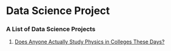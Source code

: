 # Data Science Project

### A List of Data Science Projects 

1. [Does Anyone Actually Study Physics in Colleges These Days?](https://github.com/kh4vv/Data-Science-Project/tree/origin/Project1)
